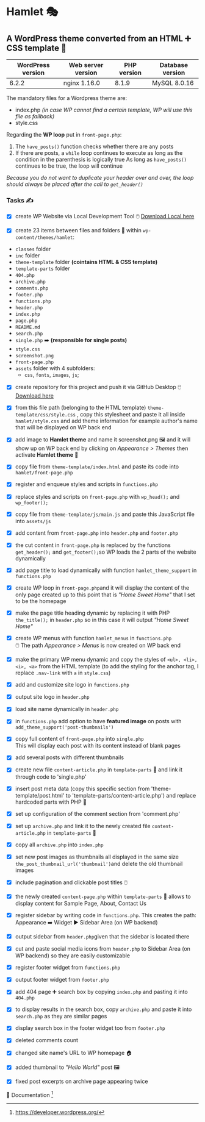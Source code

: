 # Hamlet 🎭

## A WordPress theme converted from an HTML ➕ CSS template 🎀 


| WordPress version | Web server version | PHP version | Database version |
| ---               | ---                | ---         | ---              |
| 6.2.2             | nginx 1.16.0       | 8.1.9       | MySQL 8.0.16     |


The mandatory files for a Wordpress theme are:
- index.php *(in case WP cannot find a certain template, WP will use this file as fallback)*
- style.css 

Regarding the **WP loop** put in `front-page.php`: 

1. The `have_posts()` function checks whether there are any posts
2. If there are posts, a `while` loop continues to execute as long as the condition in the parenthesis is logically true
As long as `have_posts()` continues to be true, the loop will continue

*Because you do not want to duplicate your header over and over, the loop should always be placed after the call to `get_header()`*

### Tasks ✍️ 
- [x] create WP Website via Local Development Tool :computer_mouse: [Download Local here](https://localwp.com/)


- [x] create 23 items between files and folders 📁 within `wp-content/themes/hamlet`:
* `classes` folder
* `inc` folder
* `theme-template` folder **(cointains HTML & CSS template)**
* `template-parts` folder
* `404.php`
* `archive.php`
* `comments.php`
* `footer.php` 
* `functions.php`
* `header.php`
* `index.php`
* `page.php`
* `README.md`
* `search.php`
* `single.php` ➡️ **(responsible for single posts)**
* `style.css`
* `screenshot.png`
* `front-page.php`
*  `assets` folder with 4 subfolders:
     * `css`, `fonts`, `images`, `js`;
- [x] create repository for this project and push it via GitHub Desktop :computer_mouse:[Download here](https://desktop.github.com/)


- [x] from this file path (belonging to the HTML template) `theme-template/css/style.css`
, copy this stylesheet and paste it all inside `hamlet/style.css` and add theme information for example author's name that will be displayed on WP back end 
- [x] add image to **Hamlet theme** and name it screenshot.png 🖼️ and it will show up on WP back end by clicking on *Appearance > Themes* then activate **Hamlet theme** 🚀
- [x] copy file from `theme-template/index.html` and paste its code into `hamlet/front-page.php`
- [x] register and enqueue styles and scripts in `functions.php`
- [x] replace styles and scripts on `front-page.php` with `wp_head();` and `wp_footer();` 
- [x] copy file from `theme-template/js/main.js` and paste this JavaScript file into `assets/js`
- [x] add content from `front-page.php` into `header.php` and `footer.php`  
- [x] the cut content in `front-page.php` is replaced by the functions `get_header();` and `get_footer();`so WP loads the 2 parts of the website dynamically 
- [x] add page title to load dynamically with function `hamlet_theme_support` in `functions.php` 
- [x] create WP loop in `front-page.php`and it will display the content of the only page created up to this point that is *"Home Sweet Home"* that I set to be the homepage
- [x] make the page title heading dynamic by replacing it with PHP `the_title();` in `header.php` so in this case it will output *"Home Sweet Home"*
- [x] create WP menus with function `hamlet_menus` in `functions.php` <br>
🖱️ The path *Appearance > Menus* is now created on WP back end
- [x] make the primary WP menu dynamic and copy the styles of `<ul>, <li>, <i>, <a>` from the HTML template (to add the styling for the anchor tag, I replace `.nav-link` with `a` in `style.css`)
- [x] add and customize site logo in `functions.php`
- [x] output site logo in `header.php`
- [x] load site name dynamically in `header.php`
- [x] in `functions.php` add option to have **featured image** on posts with `add_theme_support('post-thumbnails')`
- [x] copy full content of `front-page.php` into `single.php`<br>
This will display each post with its content instead of blank pages
- [x] add several posts with different thumbnails
- [x] create new file `content-article.php` in `template-parts` 📁 and link it through code to 'single.php'
- [x] insert post meta data (copy this specific section from 'theme-template/post.html' to 'template-parts/content-article.php') and replace hardcoded parts with PHP 🐘
- [x] set up configuration of the comment section from 'comment.php' 
- [x] set up `archive.php` and link it to the newly created file `content-article.php` in `template-parts` 📁
- [x] copy all `archive.php` into `index.php`
- [x] set new post images as thumbnails all displayed in the same size `the_post_thumbnail_url('thumbnail')`and delete the old thumbnail images 
- [x] include pagination and clickable post titles 🖱️
- [x] the newly created `content-page.php` within `template-parts` 📁 allows to display content for Sample Page, About, Contact Us
- [x] register sidebar by writing code in `functions.php`. This creates the path: Appearance ➡️ Widget ▶️ Sidebar Area (on WP backend)
- [x] output sidebar from `header.php`given that the sidebar is located there
- [x] cut and paste social media icons from `header.php` to Sidebar Area (on WP backend) so they are easily customizable 
- [x] register footer widget from `functions.php`
- [x] output footer widget from `footer.php`
- [x] add 404 page ➕ search box by copying `index.php` and pasting it into `404.php`
- [x] to display results in the search box, copy `archive.php` and paste it into `search.php` as they are similar pages 
- [x] display search box in the footer widget too from `footer.php`
- [x] deleted comments count
- [x] changed site name's URL to WP homepage :house:
- [x] added thumbnail to *"Hello World"* post :framed_picture:
- [x] fixed post excerpts on archive page appearing twice
 








📓 Documentation [^1]
[^1]: https://developer.wordpress.org/


